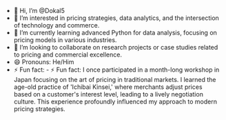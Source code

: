 - 👋 Hi, I’m @Dokal5
- 👀 I’m interested in pricing strategies, data analytics, and the intersection of technology and commerce.
- 🌱 I’m currently learning advanced Python for data analysis, focusing on pricing models in various industries.
- 💞️ I’m looking to collaborate on research projects or case studies related to pricing and commercial excellence.
- 😄 Pronouns: He/Him
- ⚡ Fun fact: - ⚡ Fun fact: I once participated in a month-long workshop in Japan focusing on the art of pricing in traditional markets. I learned the age-old practice of 'Ichibai Kinsei,' where merchants adjust prices based on a customer's interest level, leading to a lively negotiation culture. This experience profoundly influenced my approach to modern pricing strategies.
